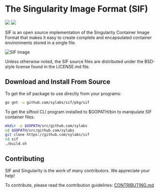 # The Singularity Image Format (SIF)

<a href="https://circleci.com/gh/sylabs/sif"><img src="https://circleci.com/gh/sylabs/sif.svg?style=shield&circle-token=7e762a71efecb4da6cd6981e90cf4cc9c5e4291e"/></a>
<a href="https://app.zenhub.com/workspace/o/sylabs/sif/boards"><img src="https://raw.githubusercontent.com/ZenHubIO/support/master/zenhub-badge.png"></a>

SIF is an open source implementation of the Singularity Container Image Format
that makes it easy to create complete and encapsulated container environments
stored in a single file.

![SIF Image](doc/sif.png)

Unless otherwise noted, the SIF source files are distributed under the BSD-style
license found in the LICENSE.md file.

## Download and Install From Source

To get the sif package to use directly from your programs:

```sh
go get -u github.com/sylabs/sif/pkg/sif
```

To get the siftool CLI program installed to $GOPATH/bin to manipulate SIF container files:

```sh
mkdir -p $GOPATH/src/github.com/sylabs
cd $GOPATH/src/github.com/sylabs
git clone https://github.com/sylabs/sif
cd sif
./build.sh
```

## Contributing

SIF and Singularity is the work of many contributors. We appreciate your help!

To contribute, please read the contribution guidelines:
[CONTRIBUTING.md](./CONTRIBUTING.md)
